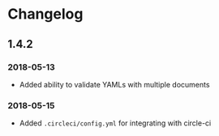 # Changelog

## 1.4.2
### 2018-05-13
- Added ability to validate YAMLs with multiple documents

### 2018-05-15
- Added `.circleci/config.yml` for integrating with circle-ci